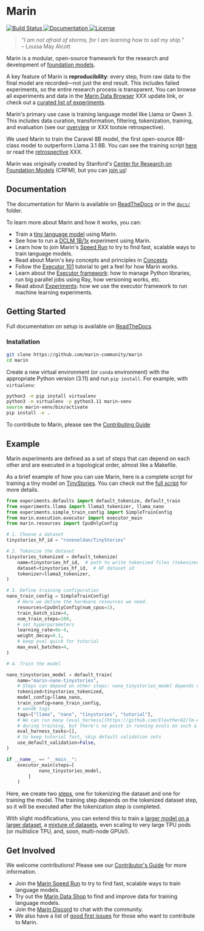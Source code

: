 # Marin

<a href="https://github.com/marin-community/marin/actions?query=branch%3Amain++">
    <img alt="Build Status" src="https://img.shields.io/github/actions/workflow/status/marin-community/marin/run_tests.yaml?branch=main">
</a>
<a href="https://marin.readthedocs.io/en/latest/?badge=latest">
    <img alt="Documentation" src="https://readthedocs.org/projects/marin/badge/?version=latest">
</a>
<a href="">
<img alt="License" src="https://img.shields.io/github/license/marin-community/marin?color=blue" />
</a>

<!--marin-intro-start-->

> "*I am not afraid of storms, for I am learning how to sail my ship.*"<br/>
> – Louisa May Alcott

Marin is a modular, open-source framework for the research and development of [foundation models](https://en.wikipedia.org/wiki/Foundation_model).

A key feature of Marin is **reproducibility**: every step, from raw data to the final model are recorded—not just the end result.
This includes failed experiments, so the entire research process is transparent.
You can browse all experiments and data in the [Marin Data Browser](https://crfm.stanford.edu/marin/data-browser/) XXX update link,
or check out a [curated list of experiments](docs/reports/index.md).

Marin's primary use case is training language model like Llama or Qwen 3.
This includes data curation, transformation, filtering, tokenization,
training, and evaluation (see our [overview](docs/lm/overview.md) or XXX tootsie retrospective).

We used Marin to train the Caravel 8B model, the first open-source 8B-class model to outperform Llama 3.1 8B.
You can see the training script [here](https://github.com/marin-community/marin/blob/main/experiments/tootsie/exp600_tootsie.py) or read the [retrospective](docs/lm/tootsie-retrospective.md) XXX.

Marin was originally created by Stanford's [Center for Research on Foundation Models](https://crfm.stanford.edu/) (CRFM),
but you can [join us](#get-involved)!

<!--marin-intro-end-->

## Documentation

The documentation for Marin is available on [ReadTheDocs](https://marin.readthedocs.io/en/latest/) or in the [`docs/`](docs/) folder.

<!--marin-first-steps-start-->

To learn more about Marin and how it works, you can:

- Train a [tiny language model](docs/tutorials/first-experiment.md) using Marin.
- See how to run a [DCLM 1B/1x](docs/how-to-guides/train-an-lm.md) experiment using Marin.
- Learn how to join Marin's [Speed Run](docs/how-to-guides/submitting-speedrun.md) to try to find fast, scalable ways to train language models.
- Read about Marin's key concepts and principles in [Concepts](docs/explanation/concepts.md)
- Follow the [Executor 101](docs/tutorials/executor-101) tutorial to get a feel for how Marin works.
- Learn about the [Executor framework](docs/explanation/executor.md): how to manage Python libraries, run big parallel jobs using Ray, how versioning works, etc.
- Read about [Experiments](docs/explanation/experiments.md): how we use the executor framework to run machine learning experiments.

<!--marin-first-steps-end-->

## Getting Started

Full documentation on setup is available on [ReadTheDocs](https://marin.readthedocs.io/en/latest/tutorials/getting-started/).

### Installation

```bash
git clone https://github.com/marin-community/marin
cd marin
```

Create a new virtual environment (or `conda` environment)
with the appropriate Python version (3.11) and run `pip install`. For example, with `virtualenv`:

```bash
python3 -m pip install virtualenv
python3 -m virtualenv -p python3.11 marin-venv
source marin-venv/bin/activate
pip install -e .
```

To contribute to Marin, please see the [Contributing Guide](docs/dev-guide/contributing.md)

## Example

Marin experiments are defined as a set of steps that can depend on each other and are executed in a topological order,
almost like a Makefile.

As a brief example of how you can use Marin, here is a complete script for training a tiny model on [TinyStories](https://huggingface.co/datasets/roneneldan/TinyStories).
You can check out the [full script](https://github.com/marin-community/marin/blob/main/experiments/tutorial/train_tiny_model_cpu.py) for more details.

<!--marin-example-start-->

```python
from experiments.defaults import default_tokenize, default_train
from experiments.llama import llama3_tokenizer, llama_nano
from experiments.simple_train_config import SimpleTrainConfig
from marin.execution.executor import executor_main
from marin.resources import CpuOnlyConfig

# 1. Choose a dataset
tinystories_hf_id = "roneneldan/TinyStories"

# 2. Tokenize the dataset
tinystories_tokenized = default_tokenize(
    name=tinystories_hf_id,  # path to write tokenized files (tokenized/ will be prepended)
    dataset=tinystories_hf_id,  # HF dataset id
    tokenizer=llama3_tokenizer,
)

# 3. Define training configuration
nano_train_config = SimpleTrainConfig(
    # Here we define the hardware resources we need.
    resources=CpuOnlyConfig(num_cpus=1),
    train_batch_size=4,
    num_train_steps=100,
    # set hyperparameters
    learning_rate=6e-4,
    weight_decay=0.1,
    # keep eval quick for tutorial
    max_eval_batches=4,
)

# 4. Train the model

nano_tinystories_model = default_train(
    name="marin-nano-tinystories",
    # Steps can depend on other steps: nano_tinystories_model depends on tinystories_tokenized
    tokenized=tinystories_tokenized,
    model_config=llama_nano,
    train_config=nano_train_config,
    # wandb tags
    tags=["llama", "nano", "tinystories", "tutorial"],
    # We can run many [eval_harness](https://github.com/EleutherAI/lm-evaluation-harness) tasks in the loop
    # during training, but there's no point in running evals on such a tiny model
    eval_harness_tasks=[],
    # to keep tutorial fast, skip default validation sets
    use_default_validation=False,
)

if __name__ == "__main__":
    executor_main(steps=[
            nano_tinystories_model,
        ]
    )
```

Here, we create two [steps](docs/explanation/executor.md#steps), one for tokenizing the dataset and one for training the model.
The training step depends on the tokenized dataset step, so it will be executed after the tokenization step is completed.

<!--marin-example-end-->

With slight modifications, you can extend this to train a [larger model on a larger dataset](docs/how-to-guides/train-an-lm.md),
a [mixture of datasets](docs/how-to-guides/train-an-lm.md#mixture-of-sources), even scaling to very large TPU pods
(or multislice TPU, and, soon, multi-node GPUs!).


## Get Involved

We welcome contributions! Please see our [Contributor's Guide](docs/dev-guide/contributing.md) for more information.

<!--marin-get-involved-start-->

- Join the [Marin Speed Run](https://marin.community/speedrun/) to try to find fast, scalable ways to train language models.
- Try out the [Marin Data Shop](XXX) to find and improve data for training language models.
- Join the [Marin Discord](https://discord.gg/J9CTk7pqcM) to chat with the community.
- We also have a list of [good first issues](https://github.com/marin-community/marin/issues?q=is%3Aissue+is%3Aopen+label%3A%22good+first+issue%22) for those who want to contribute to Marin.

<!--marin-get-involved-end-->
